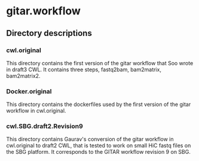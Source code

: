 # gitar.workflow

## Directory descriptions
### cwl.original
This directory contains the first version of the gitar workflow that Soo wrote in draft3 CWL. It contains three steps, fastq2bam, bam2matrix, bam2matrix2.
### Docker.original
This directory contains the dockerfiles used by the first version of the gitar workflow in cwl.original.
### cwl.SBG.draft2.Revision9
This directory contains Gaurav's conversion of the gitar workflow in cwl.original to draft2 CWL, that is tested to work on small HiC fastq files on the SBG platform. It corresponds to the GITAR workflow revision 9 on SBG.

